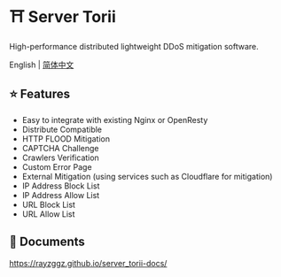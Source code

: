 # ⛩️ Server Torii

High-performance distributed lightweight DDoS mitigation software.

English | [简体中文](README-zh_cn.md)

## ⭐ Features

* Easy to integrate with existing Nginx or OpenResty
* Distribute Compatible
* HTTP FLOOD Mitigation
* CAPTCHA Challenge
* Crawlers Verification
* Custom Error Page 
* External Mitigation (using services such as Cloudflare for mitigation)
* IP Address Block List  
* IP Address Allow List  
* URL Block List  
* URL Allow List

## 🔧 Documents

https://rayzggz.github.io/server_torii-docs/


